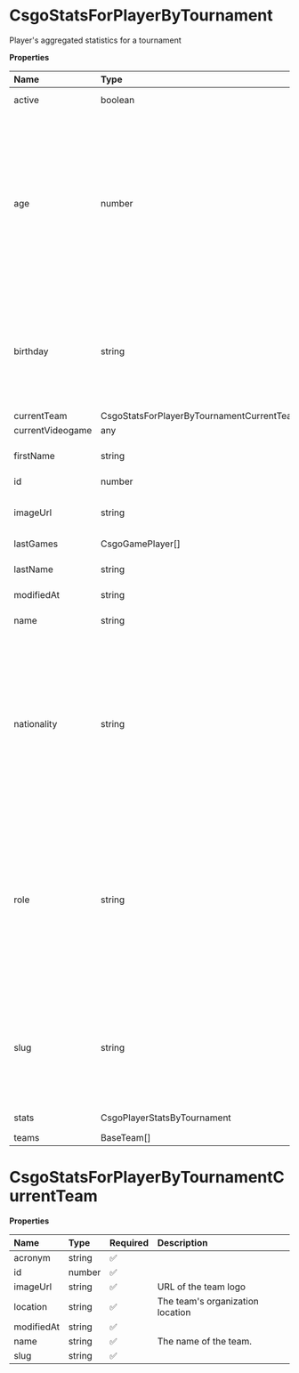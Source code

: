 # CsgoStatsForPlayerByTournament

Player's aggregated statistics for a tournament

**Properties**

| Name             | Type                                      | Required | Description                                                                                                                                                                                                                                    |
| :--------------- | :---------------------------------------- | :------- | :--------------------------------------------------------------------------------------------------------------------------------------------------------------------------------------------------------------------------------------------- |
| active           | boolean                                   | ✅       | Whether player is active                                                                                                                                                                                                                       |
| age              | number                                    | ✅       | Age of the player, `null` if unknown. When `birthday` is `null`, `age` is an approxiamation. Read more about [players' age](/docs/about-players-age) <br/>**Note**: This field is only present for users running the Historical plan or above. |
| birthday         | string                                    | ✅       | Birth day of the player, `YYYY-MM-DD` format. `null` if unknown. <br/>**Note**: This field is only present for users running the Historical plan or above.                                                                                     |
| currentTeam      | CsgoStatsForPlayerByTournamentCurrentTeam | ✅       |                                                                                                                                                                                                                                                |
| currentVideogame | any                                       | ✅       |                                                                                                                                                                                                                                                |
| firstName        | string                                    | ✅       | First name of the player. `null` if unknown                                                                                                                                                                                                    |
| id               | number                                    | ✅       | ID of the player                                                                                                                                                                                                                               |
| imageUrl         | string                                    | ✅       | URL to the photo of the player. `null` if not available.                                                                                                                                                                                       |
| lastGames        | CsgoGamePlayer[]                          | ✅       |                                                                                                                                                                                                                                                |
| lastName         | string                                    | ✅       | Last name of the player. `null` if unknown                                                                                                                                                                                                     |
| modifiedAt       | string                                    | ✅       |                                                                                                                                                                                                                                                |
| name             | string                                    | ✅       | Professional name of the player                                                                                                                                                                                                                |
| nationality      | string                                    | ✅       | Country code matching the nationality of the player according to the ISO 3166-1 standard (Alpha-2 code). <br/>In addition to the standard, the `XK` code is used for Kosovo. <br/>`null` if unknown                                            |
| role             | string                                    | ✅       | Role/position of the player. Field value varies depending on the video game.`null` if unknown. <br/>**Note**: role is only available for DotA 2, League of Legends, and Overwatch players. <br/>`null` for other video games.                  |
| slug             | string                                    | ✅       | Unique, human-readable identifier for the player. <br/>`id` and `slug` can be used interchangeably throughout the API.                                                                                                                         |
| stats            | CsgoPlayerStatsByTournament               | ✅       | Statistics for a tournament                                                                                                                                                                                                                    |
| teams            | BaseTeam[]                                | ✅       |                                                                                                                                                                                                                                                |

# CsgoStatsForPlayerByTournamentCurrentTeam

**Properties**

| Name       | Type   | Required | Description                      |
| :--------- | :----- | :------- | :------------------------------- |
| acronym    | string | ✅       |                                  |
| id         | number | ✅       |                                  |
| imageUrl   | string | ✅       | URL of the team logo             |
| location   | string | ✅       | The team's organization location |
| modifiedAt | string | ✅       |                                  |
| name       | string | ✅       | The name of the team.            |
| slug       | string | ✅       |                                  |

<!-- This file was generated by liblab | https://liblab.com/ -->
